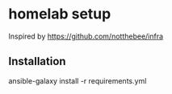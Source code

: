 
# homelab setup

Inspired by https://github.com/notthebee/infra



## Installation

ansible-galaxy install -r requirements.yml
